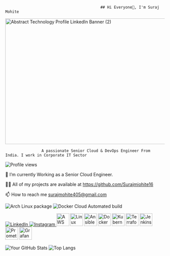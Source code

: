                                               ## Hi Everyone👋, I'm Suraj Mohite

<!--
**Surajmohite16/Surajmohite16** is a ✨ _special_ ✨ repository because its `README.md` (this file) appears on your GitHub profile.

Here are some ideas to get you started:

- 🔭 I’m currently working on ...
- 🌱 I’m currently learning ...
- 👯 I’m looking to collaborate on ...
- 🤔 I’m looking for help with ...
- 💬 Ask me about ...
- 📫 How to reach me: ...
- 😄 Pronouns: ...
- ⚡ Fun fact: ...
-->

<img width="1584" height="396" alt="Abstract Technology Profile LinkedIn Banner (2)" src="https://github.com/user-attachments/assets/f31e96ba-39e0-4896-b380-a744580b3ed9" />

                    A passionate Senior Cloud & DevOps Engineer From India. I work in Corporate IT Sector

![Profile views](https://komarev.com/ghpvc/?username=Surajmohite16&style=flat) 

🌱 I’m currently Working as a Senior Cloud Engineer.

👨‍💻 All of my projects are available at https://github.com/Surajmiohite16

📫 How to reach me surajmohite405@gmail.com


![Arch Linux package](https://img.shields.io/archlinux/v/:repository/:architecture/:packageName) ![Docker Cloud Automated build](https://img.shields.io/docker/cloud/automated/:user/:repo)  

<a href="https://www.linkedin.com/in/YOUR-USERNAME">
  <img src="https://img.shields.io/badge/LinkedIn-0077B5?style=for-the-badge&logo=linkedin&logoColor=white" alt="LinkedIn">
</a>

<a href="https://www.instagram.com/YOUR-USERNAME">
  <img src="https://img.shields.io/badge/Instagram-E4405F?style=for-the-badge&logo=instagram&logoColor=white" alt="Instagram">
</a>



<!-- AWS -->
<img src="https://cdn.simpleicons.org/amazonaws/FF9900" width="40" height="40" alt="AWS">

<!-- Linux -->
<img src="https://cdn.simpleicons.org/linux/FCC624" width="40" height="40" alt="Linux">

<!-- Ansible -->
<img src="https://cdn.simpleicons.org/ansible/EE0000" width="40" height="40" alt="Ansible">

<!-- Docker -->
<img src="https://cdn.simpleicons.org/docker/2496ED" width="40" height="40" alt="Docker">

<!-- Kubernetes -->
<img src="https://cdn.simpleicons.org/kubernetes/326CE5" width="40" height="40" alt="Kubernetes">

<!-- Terraform -->
<img src="https://cdn.simpleicons.org/terraform/7B42BC" width="40" height="40" alt="Terraform">

<!-- Jenkins -->
<img src="https://cdn.simpleicons.org/jenkins/D24939" width="40" height="40" alt="Jenkins">

<!-- Prometheus -->
<img src="https://cdn.simpleicons.org/prometheus/E6522C" width="40" height="40" alt="Prometheus">

<!-- Grafana -->
<img src="https://cdn.simpleicons.org/grafana/F46800" width="40" height="40" alt="Grafana">



![Your GitHub Stats](https://github-readme-stats.vercel.app/api?username=Surajmohite16&show_icons=true&theme=dark)  ![Top Langs](https://github-readme-stats.vercel.app/api/top-langs/?username=Surajmohite16&layout=compact&theme=dark)
